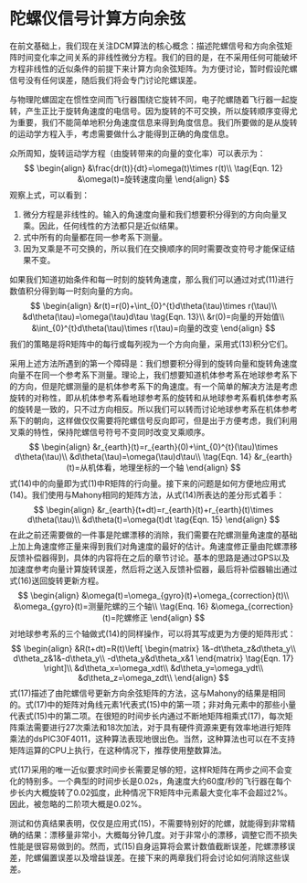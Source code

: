 # 陀螺仪信号计算方向余弦

在前文基础上，我们现在关注DCM算法的核心概念：描述陀螺信号和方向余弦矩阵时间变化率之间关系的非线性微分方程。我们的目的是，在不采用任何可能破坏方程非线性的近似条件的前提下来计算方向余弦矩阵。为方便讨论，暂时假设陀螺信号没有任何误差，随后我们将会专门讨论陀螺误差。

与物理陀螺固定在惯性空间而飞行器围绕它旋转不同，电子陀螺随着飞行器一起旋转，产生正比于旋转角速度的电信号。因为旋转的不可交换，所以旋转顺序变得尤为重要，我们不能简单地积分角速度信息来得到角度信息。我们所要做的是从旋转的运动学方程入手，考虑需要做什么才能得到正确的角度信息。

众所周知，旋转运动学方程（由旋转带来的向量的变化率）可以表示为：
$$
\begin{align}
&\frac{dr(t)}{dt}=\omega(t)\times r(t)\\ \tag{Eqn. 12}
&\omega(t)=旋转速度向量
\end{align}
$$
观察上式，可以看到：

1. 微分方程是非线性的。输入的角速度向量和我们想要积分得到的方向向量叉乘。因此，任何线性的方法都只是近似结果。
2. 式中所有的向量都在同一参考系下测量。
3. 因为叉乘是不可交换的，所以我们在交换顺序的同时需要改变符号才能保证结果不变。

如果我们知道初始条件和每一时刻的旋转角速度，那么我们可以通过对式(11)进行数值积分得到每一时刻向量的方向。
$$
\begin{align}
&r(t)=r(0)+\int_{0}^{t}d\theta(\tau)\times r(\tau)\\
&d\theta(\tau)=\omega(\tau)d\tau \tag{Eqn. 13}\\
&r(0)=向量的开始值\\
&\int_{0}^{t}d\theta(\tau)\times r(\tau)=向量的改变
\end{align}
$$
我们的策略是将R矩阵中的每行或每列视为一个方向向量，采用式(13)积分它们。

采用上述方法所遇到的第一个障碍是：我们想要积分得到的旋转向量和旋转角速度向量不在同一个参考系下测量。理论上，我们想要知道机体参考系在地球参考系下的方向，但是陀螺测量的是机体参考系下的角速度。有一个简单的解决方法是考虑旋转的对称性，即从机体参考系看地球参考系的旋转和从地球参考系看机体参考系的旋转是一致的，只不过方向相反。所以我们可以转而讨论地球参考系在机体参考系下的朝向，这样做仅仅需要将陀螺信号反向即可，但是出于方便考虑，我们利用叉乘的特性，保持陀螺信号符号不变同时改变叉乘顺序。
$$
\begin{align}
&r_{earth}(t)=r_{earth}(0)+\int_{0}^{t}(\tau)\times d\theta(\tau)\\
&d\theta(\tau)=\omega(\tau)d\tau\\ \tag{Eqn. 14}
&r_{earth}(t)=从机体看，地理坐标的一个轴
\end{align}
$$
式(14)中的向量即为式(1)中R矩阵的行向量。接下来的问题是如何方便地应用式(14)。我们使用与Mahony相同的矩阵方法，从式(14)所表达的差分形式着手：
$$
\begin{align}
&r_{earth}(t+dt)=r_{earth}(t)+r_{earth}(t)\times d\theta(\tau)\\
&d\theta(t)=\omega(t)dt \tag{Eqn. 15}
\end{align}
$$
在此之前还需要做的一件事是陀螺漂移的消除，我们需要在陀螺测量角速度的基础上加上角速度修正量来得到我们对角速度的最好的估计。角速度修正量由陀螺漂移反馈补偿器得到，具体的内容将在之后的章节讨论。基本的思路是通过GPS以及加速度参考向量计算旋转误差，然后将之送入反馈补偿器，最后将补偿器输出通过式(16)送回旋转更新方程。
$$
\begin{align}
&\omega(t)=\omega_{gyro}(t)+\omega_{correction}(t)\\
&\omega_{gyro}(t)=测量陀螺的三个轴\\ \tag{Enq. 16}
&\omega_{correction}(t)=陀螺修正
\end{align}
$$
对地球参考系的三个轴做式(14)的同样操作，可以将其写成更为方便的矩阵形式：
$$
\begin{align}
&R(t+dt)=R(t)\left[
\begin{matrix}
1&-dt\theta_z&d\theta_y\\
d\theta_z&1&-d\theta_y\\
-d\theta_y&d\theta_x&1
\end{matrix} \tag{Eqn. 17}
\right]\\
&d\theta_x=\omega_xdt\\
&d\theta_y=\omega_ydt\\
&d\theta_z=\omega_zdt\\
\end{align}
$$
式(17)描述了由陀螺信号更新方向余弦矩阵的方法，这与Mahony的结果是相同的。式(17)中的矩阵对角线元素1代表式(15)中的第一项；非对角元素中的那些小量代表式(15)中的第二项。在很短的时间步长内通过不断地矩阵相乘式(17)，每次矩阵乘法需要进行27次乘法和18次加法，对于具有硬件资源来更有效率地进行矩阵乘法的dsPIC30F4011，这种算法表现地很出色。当然，这种算法也可以在不支持矩阵运算的CPU上执行，在这种情况下，推荐使用整数算法。

式(17)采用的唯一近似要求时间步长需要足够的短，这样R矩阵在两步之间不会变化的特别多。一个典型的时间步长是0.02s，角速度大约60度/秒的飞行器在每个步长内大概旋转了0.02弧度，此种情况下R矩阵中元素最大变化率不会超过2%。因此，被忽略的二阶项大概是0.02%。

测试和仿真结果表明，仅仅是应用式(15)，不需要特别好的陀螺，就能得到非常精确的结果：漂移量非常小，大概每分钟几度。对于非常小的漂移，调整它而不损失性能是很容易做到的。然而，式(15)自身运算将会累计数值截断误差，陀螺漂移误差，陀螺偏置误差以及增益误差。在接下来的两章我们将会讨论如何消除这些误差。
